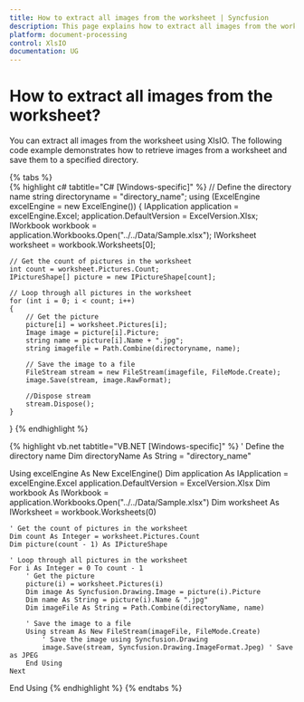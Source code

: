 ```yaml
---
title: How to extract all images from the worksheet | Syncfusion
description: This page explains how to extract all images from the worksheet using Syncfusion .NET Excel library (XlsIO).
platform: document-processing
control: XlsIO
documentation: UG
---
```


# How to extract all images from the worksheet?

You can extract all images from the worksheet using XlsIO. The following code example demonstrates how to retrieve images from a worksheet and save them to a specified directory.

{% tabs %}  
{% highlight c# tabtitle="C# [Windows-specific]" %}
// Define the directory name
string directoryname = "directory_name";
using (ExcelEngine excelEngine = new ExcelEngine())
{
    IApplication application = excelEngine.Excel;
    application.DefaultVersion = ExcelVersion.Xlsx;
    IWorkbook workbook = application.Workbooks.Open("../../Data/Sample.xlsx");
    IWorksheet worksheet = workbook.Worksheets[0];

    // Get the count of pictures in the worksheet
    int count = worksheet.Pictures.Count;
    IPictureShape[] picture = new IPictureShape[count];

    // Loop through all pictures in the worksheet
    for (int i = 0; i < count; i++)
    {
        // Get the picture
        picture[i] = worksheet.Pictures[i];
        Image image = picture[i].Picture;
        string name = picture[i].Name + ".jpg";
        string imagefile = Path.Combine(directoryname, name);

        // Save the image to a file
        FileStream stream = new FileStream(imagefile, FileMode.Create);
        image.Save(stream, image.RawFormat);

        //Dispose stream
        stream.Dispose();
    }
}
{% endhighlight %}

{% highlight vb.net tabtitle="VB.NET [Windows-specific]" %}
' Define the directory name
Dim directoryName As String = "directory_name"

Using excelEngine As New ExcelEngine()
    Dim application As IApplication = excelEngine.Excel
    application.DefaultVersion = ExcelVersion.Xlsx
    Dim workbook As IWorkbook = application.Workbooks.Open("../../Data/Sample.xlsx")
    Dim worksheet As IWorksheet = workbook.Worksheets(0)

    ' Get the count of pictures in the worksheet
    Dim count As Integer = worksheet.Pictures.Count
    Dim picture(count - 1) As IPictureShape

    ' Loop through all pictures in the worksheet
    For i As Integer = 0 To count - 1
        ' Get the picture
        picture(i) = worksheet.Pictures(i)
        Dim image As Syncfusion.Drawing.Image = picture(i).Picture
        Dim name As String = picture(i).Name & ".jpg"
        Dim imageFile As String = Path.Combine(directoryName, name)

        ' Save the image to a file
        Using stream As New FileStream(imageFile, FileMode.Create)
            ' Save the image using Syncfusion.Drawing
            image.Save(stream, Syncfusion.Drawing.ImageFormat.Jpeg) ' Save as JPEG
        End Using
    Next
End Using
{% endhighlight %}
{% endtabs %}  